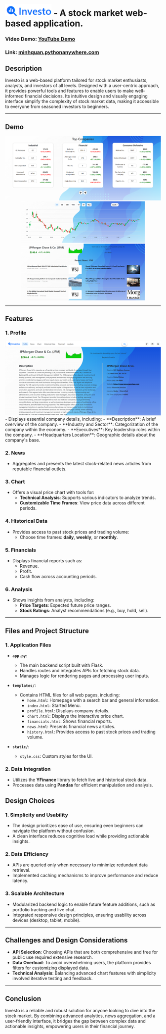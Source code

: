 
# <img src="https://github.com/MinhQuan805/Investo/blob/master/Demo/1.png?raw=true" alt="Image 2" width="150" >   -  A stock market web-based application.

### **Video Demo**: [YouTube Demo](https://youtu.be/TQCcaaUclTI)
### **Link**: [minhquan.pythonanywhere.com](https://minhquan.pythonanywhere.com/)

## **Description**
Investo is a web-based platform tailored for stock market enthusiasts, analysts, and investors of all levels. Designed with a user-centric approach, it provides powerful tools and features to enable users to make well-informed financial decisions. Its intuitive design and visually engaging interface simplify the complexity of stock market data, making it accessible to everyone from seasoned investors to beginners.

---

## **Demo**

<div align="center">
  <img src="https://github.com/MinhQuan805/Investo/blob/master/Demo/2.png?raw=true" alt="Image 2">
</div>

<div style="text-align: center;">
    <img src="https://github.com/MinhQuan805/Investo/blob/b33bc564a4cd2ad838a5b2055a2e02c4903cec70/Demo/5.png?raw=true" alt="Image 5" width="400">
    <img src="https://github.com/MinhQuan805/Investo/blob/b33bc564a4cd2ad838a5b2055a2e02c4903cec70/Demo/4.png?raw=true" alt="Image 4" width="400">
</div>

---

## **Features**
### **1. Profile**
<img src="https://github.com/MinhQuan805/Investo/blob/master/Demo/3.png?raw=true" alt="Image 3">
- Displays essential company details, including:
  - **Description**: A brief overview of the company.
  - **Industry and Sector**: Categorization of the company within the economy.
  - **Executives**: Key leadership roles within the company.
  - **Headquarters Location**: Geographic details about the company's base.

### **2. News**
- Aggregates and presents the latest stock-related news articles from reputable financial outlets.

### **3. Chart**
- Offers a visual price chart with tools for:
  - **Technical Analysis**: Supports various indicators to analyze trends.
  - **Customizable Time Frames**: View price data across different periods.

### **4. Historical Data**
- Provides access to past stock prices and trading volume:
  - Choose time frames: **daily**, **weekly**, or **monthly**.

### **5. Financials**
- Displays financial reports such as:
  - Revenue.
  - Profit.
  - Cash flow across accounting periods.

### **6. Analysis**
- Shows insights from analysts, including:
  - **Price Targets**: Expected future price ranges.
  - **Stock Ratings**: Analyst recommendations (e.g., buy, hold, sell).

---

## **Files and Project Structure**

### **1. Application Files**
- **`app.py`**:
  - The main backend script built with Flask.
  - Handles routes and integrates APIs for fetching stock data.
  - Manages logic for rendering pages and processing user inputs.

- **`templates/`**:
  - Contains HTML files for all web pages, including:
    - `home.html`: Homepage with a search bar and general information.
    - `index.html`: Started Menu.
    - `profile.html`: Displays company details.
    - `chart.html`: Displays the interactive price chart.
    - `financials.html`: Shows financial reports.
    - `news.html`: Presents financial news articles.
    - `history.html`: Provides access to past stock prices and trading volume.

- **`static/`**:
  - `style.css`: Custom styles for the UI.

### **2. Data Integration**
- Utilizes the **YFinance** library to fetch live and historical stock data.
- Processes data using **Pandas** for efficient manipulation and analysis.


## **Design Choices**

### **1. Simplicity and Usability**
- The design prioritizes ease of use, ensuring even beginners can navigate the platform without confusion.
- A clean interface reduces cognitive load while providing actionable insights.

### **2. Data Efficiency**
- APIs are queried only when necessary to minimize redundant data retrieval.
- Implemented caching mechanisms to improve performance and reduce latency.

### **3. Scalable Architecture**
- Modularized backend logic to enable future feature additions, such as portfolio tracking and live chat.
- Integrated responsive design principles, ensuring usability across devices (desktop, tablet, mobile).

---

## **Challenges and Design Considerations**

- **API Selection**: Choosing APIs that are both comprehensive and free for public use required extensive research.
- **Data Overload**: To avoid overwhelming users, the platform provides filters for customizing displayed data.
- **Technical Analysis**: Balancing advanced chart features with simplicity involved iterative testing and feedback.

---

## **Conclusion**
Investo is a reliable and robust solution for anyone looking to dive into the stock market. By combining advanced analytics, news aggregation, and a user-friendly interface, it bridges the gap between complex data and actionable insights, empowering users in their financial journey.
